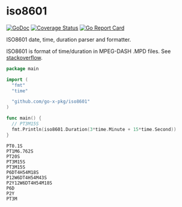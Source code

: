 # iso8601

[![GoDoc][godoc-image]][godoc-url]
[![Coverage Status][coverage-image]][coverage-url]
[![Go Report Card][goreport-image]][goreport-url]

ISO8601 date, time, duration parser and formatter.

ISO8601 is format of time/duration in MPEG-DASH .MPD files. See [stackoverflow](https://stackoverflow.com/questions/23800812/the-format-of-time-duration-in-mpeg-dash-mpd-file).

```go
package main

import (
  "fmt"
  "time"

  "github.com/go-x-pkg/iso8601"
)

func main() {
  // PT3M15S
  fmt.Println(iso8601.Duration(3*time.Minute + 15*time.Second))
}
```

```
PT0.1S
PT1M6.762S
PT20S
PT3M15S
PT3M15S
P6DT4H54M18S
P12W6DT4H54M43S
P2Y12W6DT4H54M18S
P6D
P2Y
PT3M
```

[godoc-image]: https://godoc.org/github.com/go-x-pkg/iso8601?status.svg
[godoc-url]: https://godoc.org/github.com/go-x-pkg/iso8601

[coverage-image]: https://coveralls.io/repos/github/go-x-pkg/iso8601/badge.svg?branch=master
[coverage-url]: https://coveralls.io/github/go-x-pkg/iso8601?branch=master

[goreport-image]: https://goreportcard.com/badge/github.com/go-x-pkg/iso8601
[goreport-url]: https://goreportcard.com/report/github.com/go-x-pkg/iso8601

